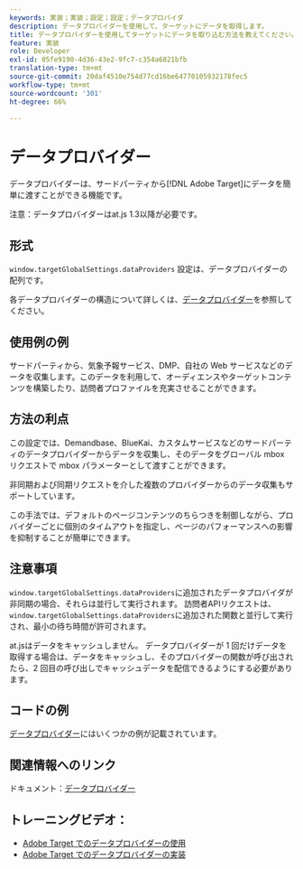 ```yaml
---
keywords: 実装；実装；設定；設定；データプロバイダ
description: データプロバイダーを使用して、ターゲットにデータを取得します。
title: データプロバイダーを使用してターゲットにデータを取り込む方法を教えてください。
feature: 実装
role: Developer
exl-id: 05fe9190-4d36-43e2-9fc7-c354a6821bfb
translation-type: tm+mt
source-git-commit: 20daf4510e754d77cd16be64770105932178fec5
workflow-type: tm+mt
source-wordcount: '301'
ht-degree: 66%

---
```


# データプロバイダー

データプロバイダーは、サードパーティから[!DNL Adobe Target]にデータを簡単に渡すことができる機能です。

注意：データプロバイダーはat.js 1.3以降が必要です。

## 形式

`window.targetGlobalSettings.dataProviders` 設定は、データプロバイダーの配列です。

各データプロバイダーの構造について詳しくは、[データプロバイダー](/help/c-implementing-target/c-implementing-target-for-client-side-web/targetgobalsettings.md#data-providers)を参照してください。

## 使用例の例

サードパーティから、気象予報サービス、DMP、自社の Web サービスなどのデータを収集します。このデータを利用して、オーディエンスやターゲットコンテンツを構築したり、訪問者プロファイルを充実させることができます。

## 方法の利点

この設定では、Demandbase、BlueKai、カスタムサービスなどのサードパーティのデータプロバイダーからデータを収集し、そのデータをグローバル mbox リクエストで mbox パラメーターとして渡すことができます。

非同期および同期リクエストを介した複数のプロバイダーからのデータ収集もサポートしています。

この手法では、デフォルトのページコンテンツのちらつきを制御しながら、プロバイダーごとに個別のタイムアウトを指定し、ページのパフォーマンスへの影響を抑制することが簡単にできます。

## 注意事項

`window.targetGlobalSettings.dataProviders`に追加されたデータプロバイダが非同期の場合、それらは並行して実行されます。 訪問者APIリクエストは、`window.targetGlobalSettings.dataProviders`に追加された関数と並行して実行され、最小の待ち時間が許可されます。

at.jsはデータをキャッシュしません。 データプロバイダーが 1 回だけデータを取得する場合は、データをキャッシュし、そのプロバイダーの関数が呼び出されたら、2 回目の呼び出しでキャッシュデータを配信できるようにする必要があります。

## コードの例

[データプロバイダー](/help/c-implementing-target/c-implementing-target-for-client-side-web/targetgobalsettings.md#data-providers)にはいくつかの例が記載されています。

## 関連情報へのリンク

ドキュメント：[データプロバイダー](/help/c-implementing-target/c-implementing-target-for-client-side-web/targetgobalsettings.md#data-providers)

## トレーニングビデオ：

* [Adobe Target でのデータプロバイダーの使用](https://helpx.adobe.com/jp/target/kt/using/dataProviders-atjs-feature-video-use.html)
* [Adobe Target でのデータプロバイダーの実装](https://helpx.adobe.com/jp/target/kt/using/dataProviders-atjs-technical-video-implement.html)
